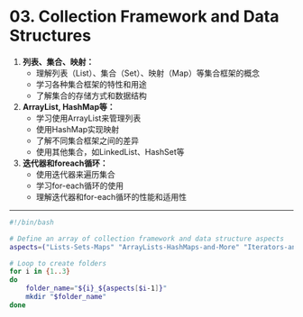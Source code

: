 # 03. Collection Framework and Data Structures

1.  **列表、集合、映射：**
    -   理解列表（List）、集合（Set）、映射（Map）等集合框架的概念
    -   学习各种集合框架的特性和用途
    -   了解集合的存储方式和数据结构
2.  **ArrayList, HashMap等：**
    -   学习使用ArrayList来管理列表
    -   使用HashMap实现映射
    -   了解不同集合框架之间的差异
    -   使用其他集合，如LinkedList、HashSet等
3.  **迭代器和foreach循环：**
    -   使用迭代器来遍历集合
    -   学习for-each循环的使用
    -   理解迭代器和for-each循环的性能和适用性

---

``` sh title="生成对应文件目录的 sh 脚本"
#!/bin/bash

# Define an array of collection framework and data structure aspects
aspects=("Lists-Sets-Maps" "ArrayLists-HashMaps-and-More" "Iterators-and-Foreach-Loops")

# Loop to create folders
for i in {1..3}
do
    folder_name="${i}_${aspects[$i-1]}"
    mkdir "$folder_name"
done

```

